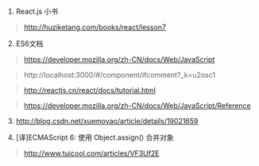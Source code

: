 ###
1. React.js 小书
> http://huziketang.com/books/react/lesson7

2. ES6文档
> https://developer.mozilla.org/zh-CN/docs/Web/JavaScript

> http://localhost:3000/#/component/ifcomment?_k=u2osc1

> http://reactjs.cn/react/docs/tutorial.html

> https://developer.mozilla.org/zh-CN/docs/Web/JavaScript/Reference

3. http://blog.csdn.net/xuemoyao/article/details/19021659

4. [译]ECMAScript 6: 使用 Object.assign() 合并对象
> http://www.tuicool.com/articles/VF3Uf2E 

